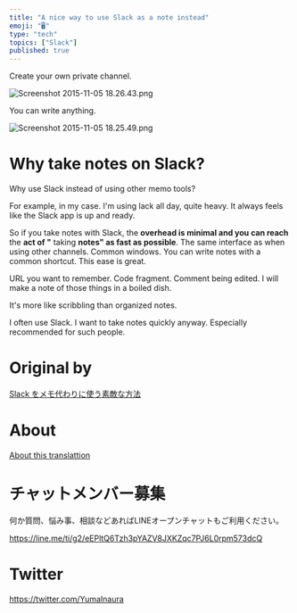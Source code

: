 ```yaml
---
title: "A nice way to use Slack as a note instead"
emoji: "🖥"
type: "tech"
topics: ["Slack"]
published: true
---
```


Create your own private channel.

![Screenshot 2015-11-05 18.26.43.png](https://qiita-image-store.s3.amazonaws.com/0/90607/3b517441-13e8-1916-3569-d1cfbdc879df.png)

You can write anything.

![Screenshot 2015-11-05 18.25.49.png](https://qiita-image-store.s3.amazonaws.com/0/90607/cdc6de46-f192-ad0b-1c18-06ee247c3a30.png)

# Why take notes on Slack? 

Why use Slack instead of using other memo tools?

For example, in my case. I'm using lack all day, quite heavy. It always feels like the Slack app is up and ready.

So if you take notes with Slack, the **overhead is minimal and you can reach** the **act of "** taking **notes" as fast as possible**. The same interface as when using other channels. Common windows. You can write notes with a common shortcut. This ease is great.

URL you want to remember. Code fragment. Comment being edited. I will make a note of those things in a boiled dish.

It's more like scribbling than organized notes.

I often use Slack. I want to take notes quickly anyway. Especially recommended for such people.



# Original by
[Slack をメモ代わりに使う素敵な方法](https://qiita.com/Yinaura/items/b92ad66e781129ea15fb)

# About

[About this translattion](https://qiita.com/YumaInaura/items/7f6fd1e9310a6816469a)








<!-- Update From Qiita API -->

# チャットメンバー募集


何か質問、悩み事、相談などあればLINEオープンチャットもご利用ください。

https://line.me/ti/g2/eEPltQ6Tzh3pYAZV8JXKZqc7PJ6L0rpm573dcQ





# Twitter


https://twitter.com/YumaInaura


<!-- Update From Qiita API -->


